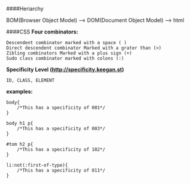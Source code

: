 ####Heriarchy

BOM(Browser Object Model) --> DOM(Document Object Model) --> html

####CSS
__Four combinators:__

	Descendent combinator marked with a space ( )
	Direct descendent combinator Marked with a grater than (>)
	Zibling combinators Marked with a plus sign (+)
	Sudo class combinator marked with colons (:)

__Specificity Level (http://specificity.keegan.st)__
	
	ID, CLASS, ELEMENT

__examples:__
	
	body{
		/*This has a specificity of 001*/
	}

	body h1 p{
		/*This has a specificity of 003*/
	}

	#tom h2 p{
		/*This has a specificity of 102*/
	}

	li:not(:first-of-type){
		/*This has a specificity of 011*/
	}